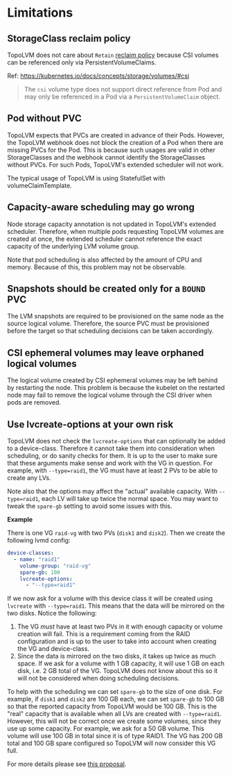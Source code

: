 Limitations
===========

StorageClass reclaim policy
---------------------------

TopoLVM does not care about `Retain` [reclaim policy](https://kubernetes.io/docs/concepts/storage/storage-classes/#reclaim-policy)
because CSI volumes can be referenced only via PersistentVolumeClaims.

Ref: https://kubernetes.io/docs/concepts/storage/volumes/#csi

> The `csi` volume type does not support direct reference from Pod and may
> only be referenced in a Pod via a `PersistentVolumeClaim` object.

Pod without PVC
---------------

TopoLVM expects that PVCs are created in advance of their Pods.
However, the TopoLVM webhook does not block the creation of a Pod when there are missing PVCs for the Pod.
This is because such usages are valid in other StorageClasses and the webhook cannot identify the StorageClasses without PVCs.
For such Pods, TopoLVM's extended scheduler will not work.

The typical usage of TopoLVM is using StatefulSet with volumeClaimTemplate.

Capacity-aware scheduling may go wrong
-------------------------

Node storage capacity annotation is not updated in TopoLVM's extended scheduler.
Therefore, when multiple pods requesting TopoLVM volumes are created at once, the extended scheduler cannot reference the exact capacity of the underlying LVM volume group.

Note that pod scheduling is also affected by the amount of CPU and memory.
Because of this, this problem may not be observable.

Snapshots should be created only for a `BOUND` PVC
-------------------------

The LVM snapshots are required to be provisioned on the same node as the source logical volume. Therefore, the source PVC must be provisioned before the target so that scheduling decisions can be taken accordingly.

CSI ephemeral volumes may leave orphaned logical volumes
-------------------------

The logical volume created by CSI ephemeral volumes may be left behind by restarting the node.
This problem is because the kubelet on the restarted node may fail to remove the logical volume through the CSI driver when pods are removed.

Use lvcreate-options at your own risk
-------------------------------------------

TopoLVM does not check the `lvcreate-options` that can optionally be added to a device-class.
Therefore it cannot take them into consideration when scheduling, or do sanity checks for them.
It is up to the user to make sure that these arguments make sense and work with the VG in question.
For example, with `--type=raid1`, the VG must have at least 2 PVs to be able to create any LVs.

Note also that the options may affect the "actual" available capacity.
With `--type=raid1`, each LV will take up twice the normal space.
You may want to tweak the `spare-gb` setting to avoid some issues with this.

**Example**

There is one VG `raid-vg` with two PVs (`disk1` and `disk2`).
Then we create the following lvmd config:

```yaml
device-classes:
  - name: "raid1"
    volume-group: "raid-vg"
    spare-gb: 100
    lvcreate-options:
      - "--type=raid1"
```

If we now ask for a volume with this device class it will be created using `lvcreate` with `--type=raid1`.
This means that the data will be mirrored on the two disks.
Notice the following:

1. The VG *must* have at least two PVs in it with enough capacity or volume creation will fail.
   This is a requirement coming from the RAID configuration and is up to the user to take into account when creating the VG and device-class.
2. Since the data is mirrored on the two disks, it takes up twice as much space.
   If we ask for a volume with 1 GB capacity, it will use 1 GB on each disk, i.e. 2 GB total of the VG.
   TopoLVM does not know about this so it will not be considered when doing scheduling decisions.

To help with the scheduling we can set `spare-gb` to the size of one disk.
For example, if `disk1` and `disk2` are 100 GB each, we can set `spare-gb` to 100 GB so that the reported capacity from TopoLVM would be 100 GB.
This is the "real" capacity that is available when all LVs are created with `--type=raid1`.
However, this will not be correct once we create some volumes, since they use up some capacity.
For example, we ask for a 50 GB volume.
This volume will use 100 GB in total since it is of type RAID1.
The VG has 200 GB total and 100 GB spare configured so TopoLVM will now consider this VG full.

For more details please see [this proposal](./proposals/lvcreate-options.md).
